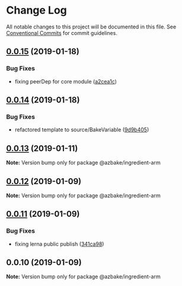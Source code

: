 # Change Log

All notable changes to this project will be documented in this file.
See [Conventional Commits](https://conventionalcommits.org) for commit guidelines.

## [0.0.15](https://github.com/HomecareHomebase/azure-bake/compare/@azbake/ingredient-arm@0.0.14...@azbake/ingredient-arm@0.0.15) (2019-01-18)


### Bug Fixes

* fixing peerDep for core module ([a2cea1c](https://github.com/HomecareHomebase/azure-bake/commit/a2cea1c))





## [0.0.14](https://github.com/HomecareHomebase/azure-bake/compare/@azbake/ingredient-arm@0.0.13...@azbake/ingredient-arm@0.0.14) (2019-01-18)


### Bug Fixes

* refactored template to source/BakeVariable ([9d9b405](https://github.com/HomecareHomebase/azure-bake/commit/9d9b405))






## [0.0.13](https://github.com/HomecareHomebase/azure-bake/compare/@azbake/ingredient-arm@0.0.12...@azbake/ingredient-arm@0.0.13) (2019-01-11)

**Note:** Version bump only for package @azbake/ingredient-arm






## [0.0.12](https://github.com/HomecareHomebase/azure-bake/compare/@azbake/ingredient-arm@0.0.11...@azbake/ingredient-arm@0.0.12) (2019-01-09)

**Note:** Version bump only for package @azbake/ingredient-arm





## [0.0.11](https://github.com/HomecareHomebase/azure-bake/compare/@azbake/ingredient-arm@0.0.10...@azbake/ingredient-arm@0.0.11) (2019-01-09)


### Bug Fixes

* fixing lerna public publish ([341ca98](https://github.com/HomecareHomebase/azure-bake/commit/341ca98))





## 0.0.10 (2019-01-09)

**Note:** Version bump only for package @azbake/ingredient-arm
